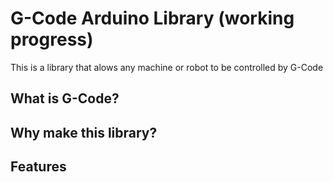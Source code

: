 # G-Code Arduino Library (working progress)
This is a library that alows any machine or robot to be controlled by G-Code

## What is G-Code?

## Why make this library?

## Features
